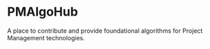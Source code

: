 # PMAlgoHub
A place to contribute and provide foundational algorithms for Project Management technologies.
